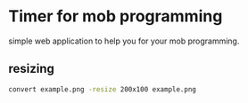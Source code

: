 # Timer for mob programming

simple web application to help you for your mob programming.

## resizing

```bash
convert example.png -resize 200x100 example.png
```
